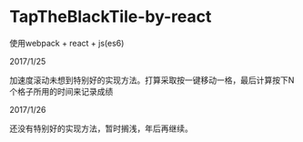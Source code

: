 # TapTheBlackTile-by-react
使用webpack + react + js(es6)

2017/1/25

加速度滚动未想到特别好的实现方法。打算采取按一键移动一格，最后计算按下N个格子所用的时间来记录成绩

2017/1/26

还没有特别好的实现方法，暂时搁浅，年后再继续。


